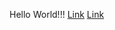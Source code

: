 Hello World!!!
[Link](lab-report-1-week-2.md)
[Link](C:\Users\jwpna\Documents\GitHub\cse15l-lab-reports\Capture.PNG)